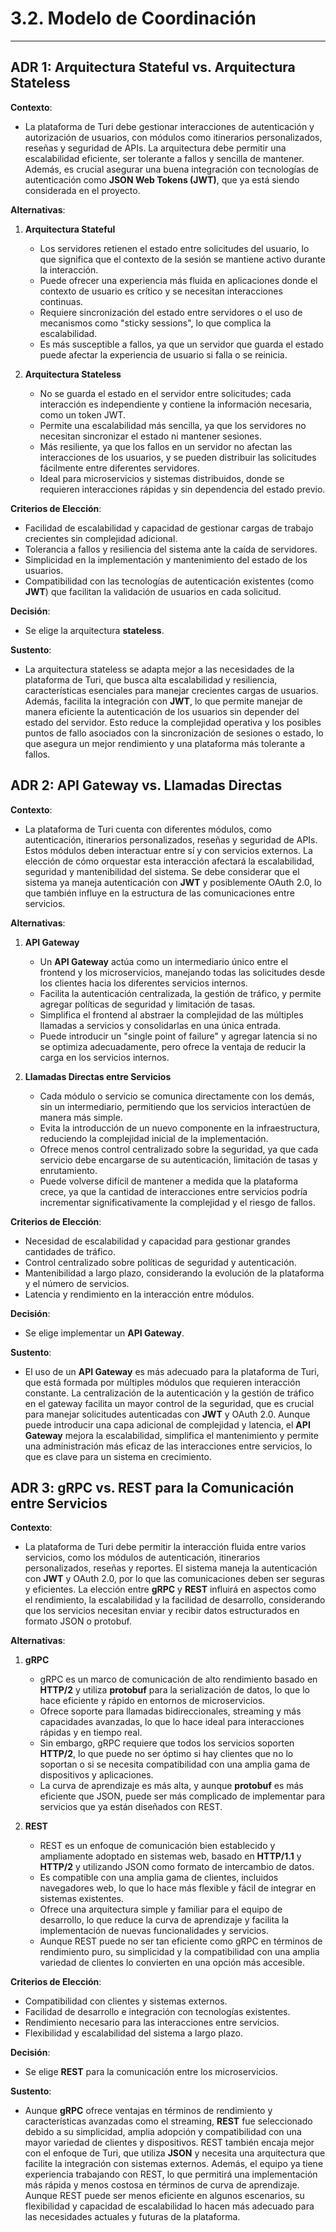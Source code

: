 # 3.2. Modelo de Coordinación


---

## ADR 1: Arquitectura Stateful vs. Arquitectura Stateless

**Contexto**:  
- La plataforma de Turi debe gestionar interacciones de autenticación y autorización de usuarios, con módulos como itinerarios personalizados, reseñas y seguridad de APIs. La arquitectura debe permitir una escalabilidad eficiente, ser tolerante a fallos y sencilla de mantener. Además, es crucial asegurar una buena integración con tecnologías de autenticación como **JSON Web Tokens (JWT)**, que ya está siendo considerada en el proyecto.

**Alternativas**:  
1. **Arquitectura Stateful**  
   - Los servidores retienen el estado entre solicitudes del usuario, lo que significa que el contexto de la sesión se mantiene activo durante la interacción.
   - Puede ofrecer una experiencia más fluida en aplicaciones donde el contexto de usuario es crítico y se necesitan interacciones continuas.
   - Requiere sincronización del estado entre servidores o el uso de mecanismos como "sticky sessions", lo que complica la escalabilidad.
   - Es más susceptible a fallos, ya que un servidor que guarda el estado puede afectar la experiencia de usuario si falla o se reinicia.
   
2. **Arquitectura Stateless**  
   - No se guarda el estado en el servidor entre solicitudes; cada interacción es independiente y contiene la información necesaria, como un token JWT.
   - Permite una escalabilidad más sencilla, ya que los servidores no necesitan sincronizar el estado ni mantener sesiones.
   - Más resiliente, ya que los fallos en un servidor no afectan las interacciones de los usuarios, y se pueden distribuir las solicitudes fácilmente entre diferentes servidores.
   - Ideal para microservicios y sistemas distribuidos, donde se requieren interacciones rápidas y sin dependencia del estado previo.

**Criterios de Elección**:  
- Facilidad de escalabilidad y capacidad de gestionar cargas de trabajo crecientes sin complejidad adicional.
- Tolerancia a fallos y resiliencia del sistema ante la caída de servidores.
- Simplicidad en la implementación y mantenimiento del estado de los usuarios.
- Compatibilidad con las tecnologías de autenticación existentes (como **JWT**) que facilitan la validación de usuarios en cada solicitud.

**Decisión**:  
- Se elige la arquitectura **stateless**.

**Sustento**:  
- La arquitectura stateless se adapta mejor a las necesidades de la plataforma de Turi, que busca alta escalabilidad y resiliencia, características esenciales para manejar crecientes cargas de usuarios. Además, facilita la integración con **JWT**, lo que permite manejar de manera eficiente la autenticación de los usuarios sin depender del estado del servidor. Esto reduce la complejidad operativa y los posibles puntos de fallo asociados con la sincronización de sesiones o estado, lo que asegura un mejor rendimiento y una plataforma más tolerante a fallos.

## ADR 2: API Gateway vs. Llamadas Directas

**Contexto**:  
- La plataforma de Turi cuenta con diferentes módulos, como autenticación, itinerarios personalizados, reseñas y seguridad de APIs. Estos módulos deben interactuar entre sí y con servicios externos. La elección de cómo orquestar esta interacción afectará la escalabilidad, seguridad y mantenibilidad del sistema. Se debe considerar que el sistema ya maneja autenticación con **JWT** y posiblemente OAuth 2.0, lo que también influye en la estructura de las comunicaciones entre servicios.

**Alternativas**:  
1. **API Gateway**  
   - Un **API Gateway** actúa como un intermediario único entre el frontend y los microservicios, manejando todas las solicitudes desde los clientes hacia los diferentes servicios internos.
   - Facilita la autenticación centralizada, la gestión de tráfico, y permite agregar políticas de seguridad y limitación de tasas.
   - Simplifica el frontend al abstraer la complejidad de las múltiples llamadas a servicios y consolidarlas en una única entrada.
   - Puede introducir un "single point of failure" y agregar latencia si no se optimiza adecuadamente, pero ofrece la ventaja de reducir la carga en los servicios internos.
   
2. **Llamadas Directas entre Servicios**  
   - Cada módulo o servicio se comunica directamente con los demás, sin un intermediario, permitiendo que los servicios interactúen de manera más simple.
   - Evita la introducción de un nuevo componente en la infraestructura, reduciendo la complejidad inicial de la implementación.
   - Ofrece menos control centralizado sobre la seguridad, ya que cada servicio debe encargarse de su autenticación, limitación de tasas y enrutamiento.
   - Puede volverse difícil de mantener a medida que la plataforma crece, ya que la cantidad de interacciones entre servicios podría incrementar significativamente la complejidad y el riesgo de fallos.

**Criterios de Elección**:  
- Necesidad de escalabilidad y capacidad para gestionar grandes cantidades de tráfico.
- Control centralizado sobre políticas de seguridad y autenticación.
- Mantenibilidad a largo plazo, considerando la evolución de la plataforma y el número de servicios.
- Latencia y rendimiento en la interacción entre módulos.

**Decisión**:  
- Se elige implementar un **API Gateway**.

**Sustento**:  
- El uso de un **API Gateway** es más adecuado para la plataforma de Turi, que está formada por múltiples módulos que requieren interacción constante. La centralización de la autenticación y la gestión de tráfico en el gateway facilita un mayor control de la seguridad, que es crucial para manejar solicitudes autenticadas con **JWT** y OAuth 2.0. Aunque puede introducir una capa adicional de complejidad y latencia, el **API Gateway** mejora la escalabilidad, simplifica el mantenimiento y permite una administración más eficaz de las interacciones entre servicios, lo que es clave para un sistema en crecimiento.

## ADR 3: gRPC vs. REST para la Comunicación entre Servicios

**Contexto**:  
- La plataforma de Turi debe permitir la interacción fluida entre varios servicios, como los módulos de autenticación, itinerarios personalizados, reseñas y reportes. El sistema maneja la autenticación con **JWT** y OAuth 2.0, por lo que las comunicaciones deben ser seguras y eficientes. La elección entre **gRPC** y **REST** influirá en aspectos como el rendimiento, la escalabilidad y la facilidad de desarrollo, considerando que los servicios necesitan enviar y recibir datos estructurados en formato JSON o protobuf.

**Alternativas**:  
1. **gRPC**  
   - gRPC es un marco de comunicación de alto rendimiento basado en **HTTP/2** y utiliza **protobuf** para la serialización de datos, lo que lo hace eficiente y rápido en entornos de microservicios.
   - Ofrece soporte para llamadas bidireccionales, streaming y más capacidades avanzadas, lo que lo hace ideal para interacciones rápidas y en tiempo real.
   - Sin embargo, gRPC requiere que todos los servicios soporten **HTTP/2**, lo que puede no ser óptimo si hay clientes que no lo soportan o si se necesita compatibilidad con una amplia gama de dispositivos y aplicaciones.
   - La curva de aprendizaje es más alta, y aunque **protobuf** es más eficiente que JSON, puede ser más complicado de implementar para servicios que ya están diseñados con REST.

2. **REST**  
   - REST es un enfoque de comunicación bien establecido y ampliamente adoptado en sistemas web, basado en **HTTP/1.1** y **HTTP/2** y utilizando JSON como formato de intercambio de datos.
   - Es compatible con una amplia gama de clientes, incluidos navegadores web, lo que lo hace más flexible y fácil de integrar en sistemas existentes.
   - Ofrece una arquitectura simple y familiar para el equipo de desarrollo, lo que reduce la curva de aprendizaje y facilita la implementación de nuevas funcionalidades y servicios.
   - Aunque REST puede no ser tan eficiente como gRPC en términos de rendimiento puro, su simplicidad y la compatibilidad con una amplia variedad de clientes lo convierten en una opción más accesible.

**Criterios de Elección**:  
- Compatibilidad con clientes y sistemas externos.
- Facilidad de desarrollo e integración con tecnologías existentes.
- Rendimiento necesario para las interacciones entre servicios.
- Flexibilidad y escalabilidad del sistema a largo plazo.

**Decisión**:  
- Se elige **REST** para la comunicación entre los microservicios.

**Sustento**:  
- Aunque **gRPC** ofrece ventajas en términos de rendimiento y características avanzadas como el streaming, **REST** fue seleccionado debido a su simplicidad, amplia adopción y compatibilidad con una mayor variedad de clientes y dispositivos. REST también encaja mejor con el enfoque de Turi, que utiliza **JSON** y necesita una arquitectura que facilite la integración con sistemas externos. Además, el equipo ya tiene experiencia trabajando con REST, lo que permitirá una implementación más rápida y menos costosa en términos de curva de aprendizaje. Aunque REST puede ser menos eficiente en algunos escenarios, su flexibilidad y capacidad de escalabilidad lo hacen más adecuado para las necesidades actuales y futuras de la plataforma.